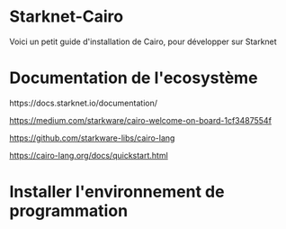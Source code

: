 # Starknet-Cairo
Voici un petit guide d'installation de Cairo, pour développer sur Starknet

  <h1>  Documentation de l'ecosystème </h1>
  https://docs.starknet.io/documentation/
  
  https://medium.com/starkware/cairo-welcome-on-board-1cf3487554f
  
  https://github.com/starkware-libs/cairo-lang
  
  https://cairo-lang.org/docs/quickstart.html
 
  
  <h1> Installer l'environnement de programmation </h1> 
  
  
  
  
